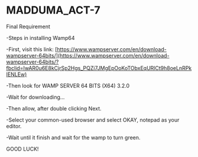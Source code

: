 # MADDUMA_ACT-7
Final Requirement



-Steps in installing Wamp64 

-First, visit this link: [https://www.wampserver.com/en/download-wampserver-64bits/](https://www.wampserver.com/en/download-wampserver-64bits/?fbclid=IwAR0u6E8kCjrSp2Hgs_PQZi7JMgEpOoKoTObxEqURlCt9h8oeLnRPkIENLEw) 

-Then look for WAMP SERVER 64 BITS (X64) 3.2.0

-Wait for downloading... 

-Then allow, after double clicking Next.

-Select your common-used browser and select OKAY, notepad as your editor. 

-Wait until it finish and wait for the wamp to turn green. 

GOOD LUCK!



~~~~~~~~~~~~~~~~~~~~~~~~~~~~~~~GOOD LUCK!~~~~~~~~~~~~~~~~~~~~~~~~~~~~~~~~~~~~~

~~~~~~~~~~~~~~~~~~~~~~~~~~~~~~~